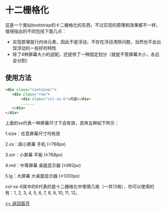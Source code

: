 十二栅格化
======================

这是一个类似bootstrap的十二栅格化的东西，不过实现的原理和效果都不一样，值得指出的不同包括下面几点：
 - 实现原理是行内块元素，因此不是浮动，不存在浮动清除问题，当然也不会出现浮动的一些好的特性
 - 除了4种屏幕大小的适配，还提供了一种固定划分（就是不管屏幕大小，永远会分割）

使用方法
----------------------
 ```html
 <div class="container">
    <div class="row">
        <div class="col-xs-6">内容</div>
        ......
    </div>
</div>
```

上面的xs代表一种屏幕尺寸下会有效，具体五种如下所示：

1.size：任意屏幕尺寸均有效

2.xs：超小屏幕 手机 (<768px)

3.sm：小屏幕 平板 (≥768px)

4.md：中等屏幕 桌面显示器 (≥992px)

5.lg：大屏幕 大桌面显示器 (≥1200px)

col-xs-6其中的6代表的是十二栅格化中使用几格（一共12格），你可以使用的有：1, 2, 3, 4, 5, 6, 7, 8, 9, 10, 11, 12。

[<< 返回首页](../README.md)

